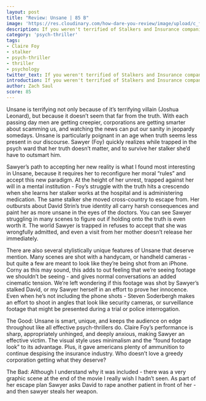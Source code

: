 ```yaml
---
layout: post
title: "Review: Unsane | 85 B"
image: 'https://res.cloudinary.com/how-dare-you-review/image/upload/c_fill,h_399,w_760/v1528958645/dims-9a95a704-4e4e-4c2c-96fc-711a8a2a7332.jpg'
description: If you weren't terrified of Stalkers and Insurance companies before... Unsane will scare you straight.       
category: 'psych-thriller'
tags: 
- Claire Foy
- stalker
- psych-thriller
- thriller
- psychology
twitter_text: If you weren't terrified of Stalkers and Insurance companies before... Unsane will scare you straight.  
introduction: If you weren't terrified of Stalkers and Insurance companies before... Unsane will scare you straight.
author: Zach Saul
score: 85 
---
```


Unsane is terrifying not only because of it’s terrifying villain (Joshua Leonard), but because it doesn’t seem that far from the truth. With each passing day men are getting creepier, corporations are getting smarter about scamming us, and watching the news can put our sanity in jeopardy somedays. Unsane is particularly poignant in an age when truth seems less present in our discourse. Sawyer (Foy) quickly realizes while trapped in the psych ward that her truth doesn’t matter, and to survive her stalker she’d have to outsmart him. 

Sawyer’s path to accepting her new reality is what I found most interesting in Unsane, because it requires her to reconfigure her moral “rules” and accept this new paradigm. At the height of her unrest, trapped against her will in a mental institution - Foy’s struggle with the truth hits a crescendo when she learns her stalker works at the hospital and is administering medication. The same stalker she moved cross-country to escape from. Her outbursts about David Strin’s true identity all carry harsh consequences and paint her as more unsane in the eyes of the doctors. You can see Sawyer struggling in many scenes to figure out if holding onto the truth is even worth it. The world Sawyer is trapped in refuses to accept that she was wrongfully admitted, and even a visit from her mother doesn’t release her immediately.  

There are also several stylistically unique features of Unsane that deserve mention. Many scenes are shot with a handycam, or handheld cameras - but quite a few are meant to look like they’re being shot from an iPhone. Corny as this may sound, this adds to out feeling that we’re seeing footage we shouldn’t be seeing - and gives normal conversations an added cinematic tension. We’re left wondering if this footage was shot by Sawyer’s stalked David, or my Sawyer herself in an effort to prove her innocence. Even when he’s not including the phone shots - Steven Soderbergh makes an effort to shoot in angles that look like security cameras, or surveillance footage that might be presented during a trial or police interrogation.    

The Good: Unsane is smart, unique, and keeps the audience on edge throughout like all effective psych-thrillers do. Claire Foy’s performance is sharp, appropriately unhinged, and deeply anxious, making Sawyer an effective victim. The visual style uses minimalism and the “found footage look” to its advantage. Plus, it gave americans plenty of ammunition to continue despising the insurance industry. Who doesn’t love a greedy corporation getting what they deserve? 

The Bad: Although I understand why it was included - there was a very graphic scene at the end of the movie I really wish I hadn’t seen. As part of her escape plan Sawyer asks David to rape another patient in front of her - and then sawyer steals her weapon. 